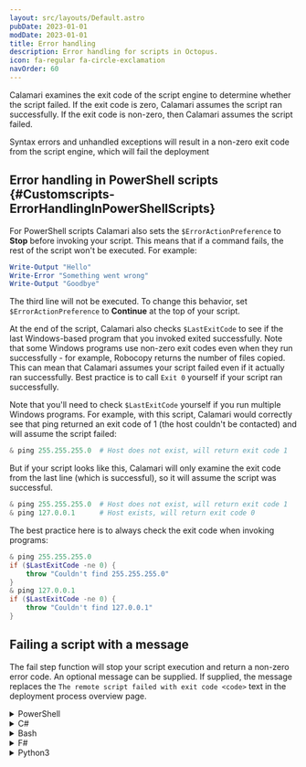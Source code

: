 ```yaml
---
layout: src/layouts/Default.astro
pubDate: 2023-01-01
modDate: 2023-01-01
title: Error handling
description: Error handling for scripts in Octopus.
icon: fa-regular fa-circle-exclamation
navOrder: 60
---
```


Calamari examines the exit code of the script engine to determine whether the script failed. If the exit code is zero, Calamari assumes the script ran successfully. If the exit code is non-zero, then Calamari assumes the script failed.

Syntax errors and unhandled exceptions will result in a non-zero exit code from the script engine, which will fail the deployment

## Error handling in PowerShell scripts {#Customscripts-ErrorHandlingInPowerShellScripts}

For PowerShell scripts Calamari also sets the `$ErrorActionPreference` to **Stop** before invoking your script. This means that if a command fails, the rest of the script won't be executed. For example:

```powershell
Write-Output "Hello"
Write-Error "Something went wrong"
Write-Output "Goodbye"
```

The third line will not be executed. To change this behavior, set `$ErrorActionPreference` to **Continue** at the top of your script.

At the end of the script, Calamari also checks `$LastExitCode` to see if the last Windows-based program that you invoked exited successfully. Note that some Windows programs use non-zero exit codes even when they run successfully - for example, Robocopy returns the number of files copied. This can mean that Calamari assumes your script failed even if it actually ran successfully. Best practice is to call `Exit 0` yourself if your script ran successfully.

Note that you'll need to check `$LastExitCode` yourself if you run multiple Windows programs. For example, with this script, Calamari would correctly see that ping returned an exit code of 1 (the host couldn't be contacted) and will assume the script failed:

```powershell
& ping 255.255.255.0  # Host does not exist, will return exit code 1
```

But if your script looks like this, Calamari will only examine the exit code from the last line (which is successful), so it will assume the script was successful.

```powershell
& ping 255.255.255.0  # Host does not exist, will return exit code 1
& ping 127.0.0.1      # Host exists, will return exit code 0
```

The best practice here is to always check the exit code when invoking programs:

```powershell
& ping 255.255.255.0
if ($LastExitCode -ne 0) {
    throw "Couldn't find 255.255.255.0"
}
& ping 127.0.0.1
if ($LastExitCode -ne 0) {
    throw "Couldn't find 127.0.0.1"
}
```

## Failing a script with a message

The fail step function will stop your script execution and return a non-zero error code. An optional message can be supplied. If supplied, the message replaces
the `The remote script failed with exit code <code>` text in the deployment process overview page.

<details data-group="error-handling">
<summary>PowerShell</summary>

```powershell
Fail-Step "A friendly message"
```

</details>
<details data-group="error-handling">
<summary>C#</summary>

```csharp
Octopus.FailStep("A friendly message");
```

</details>
<details data-group="error-handling">
<summary>Bash</summary>

```bash
fail_step "A friendly message"
```

</details>
<details data-group="error-handling">
<summary>F#</summary>

```fsharp
Octopus.failStep "A friendly message"
```

</details>
<details data-group="error-handling">
<summary>Python3</summary>

```python
failstep("A friendly message")
```

</details>
